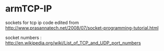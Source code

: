 armTCP-IP
=========

sockets for tcp ip
code edited  from http://www.prasannatech.net/2008/07/socket-programming-tutorial.html

socket numbers : http://en.wikipedia.org/wiki/List_of_TCP_and_UDP_port_numbers


